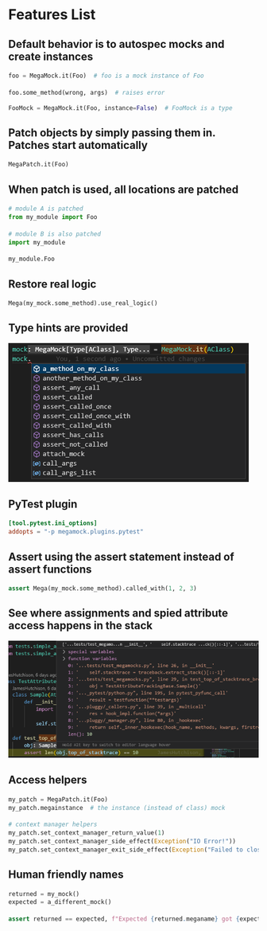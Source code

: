 # Features List

## Default behavior is to autospec mocks and create instances

```python
foo = MegaMock.it(Foo)  # foo is a mock instance of Foo

foo.some_method(wrong, args)  # raises error
```

```python
FooMock = MegaMock.it(Foo, instance=False)  # FooMock is a type
```

## Patch objects by simply passing them in. Patches start automatically

```python
MegaPatch.it(Foo)
```


## When patch is used, all locations are patched

```python
# module A is patched
from my_module import Foo

# module B is also patched
import my_module

my_module.Foo
```

## Restore real logic

```python
Mega(my_mock.some_method).use_real_logic()
```

## Type hints are provided

![Type hints](docs/img/type-hinting.png)

## PyTest plugin

```toml
[tool.pytest.ini_options]
addopts = "-p megamock.plugins.pytest"
```

## Assert using the assert statement instead of assert functions

```python
assert Mega(my_mock.some_method).called_with(1, 2, 3)
```

## See where assignments and spied attribute access happens in the stack

![Stack](docs/img/top-of-stack.png)

## Access helpers

```python
my_patch = MegaPatch.it(Foo)
my_patch.megainstance  # the instance (instead of class) mock

# context manager helpers
my_patch.set_context_manager_return_value(1)
my_patch.set_context_manager_side_effect(Exception("IO Error!"))
my_patch.set_context_manager_exit_side_effect(Exception("Failed to close transaction!"))
```

## Human friendly names

```python
returned = my_mock()
expected = a_different_mock()

assert returned == expected, f"Expected {returned.meganame} got {expected.meganame}"
```
